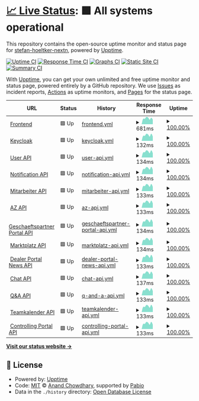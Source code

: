 # [📈 Live Status](https://stefan-hoeltker-nextn.github.io/niko-uptime): <!--live status--> **🟩 All systems operational**

This repository contains the open-source uptime monitor and status page for [stefan-hoeltker-nextn](https://stefan-hoeltker-nextn.github.io/niko-uptime), powered by [Upptime](https://github.com/upptime/upptime).

[![Uptime CI](https://github.com/stefan-hoeltker-nextn/niko-uptime/workflows/Uptime%20CI/badge.svg)](https://github.com/stefan-hoeltker-nextn/niko-uptime/actions?query=workflow%3A%22Uptime+CI%22)
[![Response Time CI](https://github.com/stefan-hoeltker-nextn/niko-uptime/workflows/Response%20Time%20CI/badge.svg)](https://github.com/stefan-hoeltker-nextn/niko-uptime/actions?query=workflow%3A%22Response+Time+CI%22)
[![Graphs CI](https://github.com/stefan-hoeltker-nextn/niko-uptime/workflows/Graphs%20CI/badge.svg)](https://github.com/stefan-hoeltker-nextn/niko-uptime/actions?query=workflow%3A%22Graphs+CI%22)
[![Static Site CI](https://github.com/stefan-hoeltker-nextn/niko-uptime/workflows/Static%20Site%20CI/badge.svg)](https://github.com/stefan-hoeltker-nextn/niko-uptime/actions?query=workflow%3A%22Static+Site+CI%22)
[![Summary CI](https://github.com/stefan-hoeltker-nextn/niko-uptime/workflows/Summary%20CI/badge.svg)](https://github.com/stefan-hoeltker-nextn/niko-uptime/actions?query=workflow%3A%22Summary+CI%22)

With [Upptime](https://upptime.js.org), you can get your own unlimited and free uptime monitor and status page, powered entirely by a GitHub repository. We use [Issues](https://github.com/stefan-hoeltker-nextn/niko-uptime/issues) as incident reports, [Actions](https://github.com/stefan-hoeltker-nextn/niko-uptime/actions) as uptime monitors, and [Pages](https://stefan-hoeltker-nextn.github.io/niko-uptime) for the status page.

<!--start: status pages-->
<!-- This summary is generated by Upptime (https://github.com/upptime/upptime) -->
<!-- Do not edit this manually, your changes will be overwritten -->
<!-- prettier-ignore -->
| URL | Status | History | Response Time | Uptime |
| --- | ------ | ------- | ------------- | ------ |
| <img alt="" src="https://icons.duckduckgo.com/ip3/niko.neuenhauser.de.ico" height="13"> [Frontend](https://niko.neuenhauser.de) | 🟩 Up | [frontend.yml](https://github.com/stefan-hoeltker-nextn/niko-uptime/commits/HEAD/history/frontend.yml) | <details><summary><img alt="Response time graph" src="./graphs/frontend/response-time-week.png" height="20"> 681ms</summary><br><a href="https://stefan-hoeltker-nextn.github.io/niko-uptime/history/frontend"><img alt="Response time 646" src="https://img.shields.io/endpoint?url=https%3A%2F%2Fraw.githubusercontent.com%2Fstefan-hoeltker-nextn%2Fniko-uptime%2FHEAD%2Fapi%2Ffrontend%2Fresponse-time.json"></a><br><a href="https://stefan-hoeltker-nextn.github.io/niko-uptime/history/frontend"><img alt="24-hour response time 561" src="https://img.shields.io/endpoint?url=https%3A%2F%2Fraw.githubusercontent.com%2Fstefan-hoeltker-nextn%2Fniko-uptime%2FHEAD%2Fapi%2Ffrontend%2Fresponse-time-day.json"></a><br><a href="https://stefan-hoeltker-nextn.github.io/niko-uptime/history/frontend"><img alt="7-day response time 681" src="https://img.shields.io/endpoint?url=https%3A%2F%2Fraw.githubusercontent.com%2Fstefan-hoeltker-nextn%2Fniko-uptime%2FHEAD%2Fapi%2Ffrontend%2Fresponse-time-week.json"></a><br><a href="https://stefan-hoeltker-nextn.github.io/niko-uptime/history/frontend"><img alt="30-day response time 638" src="https://img.shields.io/endpoint?url=https%3A%2F%2Fraw.githubusercontent.com%2Fstefan-hoeltker-nextn%2Fniko-uptime%2FHEAD%2Fapi%2Ffrontend%2Fresponse-time-month.json"></a><br><a href="https://stefan-hoeltker-nextn.github.io/niko-uptime/history/frontend"><img alt="1-year response time 646" src="https://img.shields.io/endpoint?url=https%3A%2F%2Fraw.githubusercontent.com%2Fstefan-hoeltker-nextn%2Fniko-uptime%2FHEAD%2Fapi%2Ffrontend%2Fresponse-time-year.json"></a></details> | <details><summary><a href="https://stefan-hoeltker-nextn.github.io/niko-uptime/history/frontend">100.00%</a></summary><a href="https://stefan-hoeltker-nextn.github.io/niko-uptime/history/frontend"><img alt="All-time uptime 99.62%" src="https://img.shields.io/endpoint?url=https%3A%2F%2Fraw.githubusercontent.com%2Fstefan-hoeltker-nextn%2Fniko-uptime%2FHEAD%2Fapi%2Ffrontend%2Fuptime.json"></a><br><a href="https://stefan-hoeltker-nextn.github.io/niko-uptime/history/frontend"><img alt="24-hour uptime 100.00%" src="https://img.shields.io/endpoint?url=https%3A%2F%2Fraw.githubusercontent.com%2Fstefan-hoeltker-nextn%2Fniko-uptime%2FHEAD%2Fapi%2Ffrontend%2Fuptime-day.json"></a><br><a href="https://stefan-hoeltker-nextn.github.io/niko-uptime/history/frontend"><img alt="7-day uptime 100.00%" src="https://img.shields.io/endpoint?url=https%3A%2F%2Fraw.githubusercontent.com%2Fstefan-hoeltker-nextn%2Fniko-uptime%2FHEAD%2Fapi%2Ffrontend%2Fuptime-week.json"></a><br><a href="https://stefan-hoeltker-nextn.github.io/niko-uptime/history/frontend"><img alt="30-day uptime 96.89%" src="https://img.shields.io/endpoint?url=https%3A%2F%2Fraw.githubusercontent.com%2Fstefan-hoeltker-nextn%2Fniko-uptime%2FHEAD%2Fapi%2Ffrontend%2Fuptime-month.json"></a><br><a href="https://stefan-hoeltker-nextn.github.io/niko-uptime/history/frontend"><img alt="1-year uptime 99.62%" src="https://img.shields.io/endpoint?url=https%3A%2F%2Fraw.githubusercontent.com%2Fstefan-hoeltker-nextn%2Fniko-uptime%2FHEAD%2Fapi%2Ffrontend%2Fuptime-year.json"></a></details>
| <img alt="" src="https://icons.duckduckgo.com/ip3/niko.neuenhauser.de.ico" height="13"> [Keycloak](https://niko.neuenhauser.de/auth/realms/niko-prod) | 🟩 Up | [keycloak.yml](https://github.com/stefan-hoeltker-nextn/niko-uptime/commits/HEAD/history/keycloak.yml) | <details><summary><img alt="Response time graph" src="./graphs/keycloak/response-time-week.png" height="20"> 132ms</summary><br><a href="https://stefan-hoeltker-nextn.github.io/niko-uptime/history/keycloak"><img alt="Response time 124" src="https://img.shields.io/endpoint?url=https%3A%2F%2Fraw.githubusercontent.com%2Fstefan-hoeltker-nextn%2Fniko-uptime%2FHEAD%2Fapi%2Fkeycloak%2Fresponse-time.json"></a><br><a href="https://stefan-hoeltker-nextn.github.io/niko-uptime/history/keycloak"><img alt="24-hour response time 106" src="https://img.shields.io/endpoint?url=https%3A%2F%2Fraw.githubusercontent.com%2Fstefan-hoeltker-nextn%2Fniko-uptime%2FHEAD%2Fapi%2Fkeycloak%2Fresponse-time-day.json"></a><br><a href="https://stefan-hoeltker-nextn.github.io/niko-uptime/history/keycloak"><img alt="7-day response time 132" src="https://img.shields.io/endpoint?url=https%3A%2F%2Fraw.githubusercontent.com%2Fstefan-hoeltker-nextn%2Fniko-uptime%2FHEAD%2Fapi%2Fkeycloak%2Fresponse-time-week.json"></a><br><a href="https://stefan-hoeltker-nextn.github.io/niko-uptime/history/keycloak"><img alt="30-day response time 122" src="https://img.shields.io/endpoint?url=https%3A%2F%2Fraw.githubusercontent.com%2Fstefan-hoeltker-nextn%2Fniko-uptime%2FHEAD%2Fapi%2Fkeycloak%2Fresponse-time-month.json"></a><br><a href="https://stefan-hoeltker-nextn.github.io/niko-uptime/history/keycloak"><img alt="1-year response time 124" src="https://img.shields.io/endpoint?url=https%3A%2F%2Fraw.githubusercontent.com%2Fstefan-hoeltker-nextn%2Fniko-uptime%2FHEAD%2Fapi%2Fkeycloak%2Fresponse-time-year.json"></a></details> | <details><summary><a href="https://stefan-hoeltker-nextn.github.io/niko-uptime/history/keycloak">100.00%</a></summary><a href="https://stefan-hoeltker-nextn.github.io/niko-uptime/history/keycloak"><img alt="All-time uptime 99.62%" src="https://img.shields.io/endpoint?url=https%3A%2F%2Fraw.githubusercontent.com%2Fstefan-hoeltker-nextn%2Fniko-uptime%2FHEAD%2Fapi%2Fkeycloak%2Fuptime.json"></a><br><a href="https://stefan-hoeltker-nextn.github.io/niko-uptime/history/keycloak"><img alt="24-hour uptime 100.00%" src="https://img.shields.io/endpoint?url=https%3A%2F%2Fraw.githubusercontent.com%2Fstefan-hoeltker-nextn%2Fniko-uptime%2FHEAD%2Fapi%2Fkeycloak%2Fuptime-day.json"></a><br><a href="https://stefan-hoeltker-nextn.github.io/niko-uptime/history/keycloak"><img alt="7-day uptime 100.00%" src="https://img.shields.io/endpoint?url=https%3A%2F%2Fraw.githubusercontent.com%2Fstefan-hoeltker-nextn%2Fniko-uptime%2FHEAD%2Fapi%2Fkeycloak%2Fuptime-week.json"></a><br><a href="https://stefan-hoeltker-nextn.github.io/niko-uptime/history/keycloak"><img alt="30-day uptime 96.89%" src="https://img.shields.io/endpoint?url=https%3A%2F%2Fraw.githubusercontent.com%2Fstefan-hoeltker-nextn%2Fniko-uptime%2FHEAD%2Fapi%2Fkeycloak%2Fuptime-month.json"></a><br><a href="https://stefan-hoeltker-nextn.github.io/niko-uptime/history/keycloak"><img alt="1-year uptime 99.62%" src="https://img.shields.io/endpoint?url=https%3A%2F%2Fraw.githubusercontent.com%2Fstefan-hoeltker-nextn%2Fniko-uptime%2FHEAD%2Fapi%2Fkeycloak%2Fuptime-year.json"></a></details>
| <img alt="" src="https://icons.duckduckgo.com/ip3/niko.neuenhauser.de.ico" height="13"> [User API](https://niko.neuenhauser.de/api/user/q/health) | 🟩 Up | [user-api.yml](https://github.com/stefan-hoeltker-nextn/niko-uptime/commits/HEAD/history/user-api.yml) | <details><summary><img alt="Response time graph" src="./graphs/user-api/response-time-week.png" height="20"> 134ms</summary><br><a href="https://stefan-hoeltker-nextn.github.io/niko-uptime/history/user-api"><img alt="Response time 126" src="https://img.shields.io/endpoint?url=https%3A%2F%2Fraw.githubusercontent.com%2Fstefan-hoeltker-nextn%2Fniko-uptime%2FHEAD%2Fapi%2Fuser-api%2Fresponse-time.json"></a><br><a href="https://stefan-hoeltker-nextn.github.io/niko-uptime/history/user-api"><img alt="24-hour response time 109" src="https://img.shields.io/endpoint?url=https%3A%2F%2Fraw.githubusercontent.com%2Fstefan-hoeltker-nextn%2Fniko-uptime%2FHEAD%2Fapi%2Fuser-api%2Fresponse-time-day.json"></a><br><a href="https://stefan-hoeltker-nextn.github.io/niko-uptime/history/user-api"><img alt="7-day response time 134" src="https://img.shields.io/endpoint?url=https%3A%2F%2Fraw.githubusercontent.com%2Fstefan-hoeltker-nextn%2Fniko-uptime%2FHEAD%2Fapi%2Fuser-api%2Fresponse-time-week.json"></a><br><a href="https://stefan-hoeltker-nextn.github.io/niko-uptime/history/user-api"><img alt="30-day response time 124" src="https://img.shields.io/endpoint?url=https%3A%2F%2Fraw.githubusercontent.com%2Fstefan-hoeltker-nextn%2Fniko-uptime%2FHEAD%2Fapi%2Fuser-api%2Fresponse-time-month.json"></a><br><a href="https://stefan-hoeltker-nextn.github.io/niko-uptime/history/user-api"><img alt="1-year response time 126" src="https://img.shields.io/endpoint?url=https%3A%2F%2Fraw.githubusercontent.com%2Fstefan-hoeltker-nextn%2Fniko-uptime%2FHEAD%2Fapi%2Fuser-api%2Fresponse-time-year.json"></a></details> | <details><summary><a href="https://stefan-hoeltker-nextn.github.io/niko-uptime/history/user-api">100.00%</a></summary><a href="https://stefan-hoeltker-nextn.github.io/niko-uptime/history/user-api"><img alt="All-time uptime 99.59%" src="https://img.shields.io/endpoint?url=https%3A%2F%2Fraw.githubusercontent.com%2Fstefan-hoeltker-nextn%2Fniko-uptime%2FHEAD%2Fapi%2Fuser-api%2Fuptime.json"></a><br><a href="https://stefan-hoeltker-nextn.github.io/niko-uptime/history/user-api"><img alt="24-hour uptime 100.00%" src="https://img.shields.io/endpoint?url=https%3A%2F%2Fraw.githubusercontent.com%2Fstefan-hoeltker-nextn%2Fniko-uptime%2FHEAD%2Fapi%2Fuser-api%2Fuptime-day.json"></a><br><a href="https://stefan-hoeltker-nextn.github.io/niko-uptime/history/user-api"><img alt="7-day uptime 100.00%" src="https://img.shields.io/endpoint?url=https%3A%2F%2Fraw.githubusercontent.com%2Fstefan-hoeltker-nextn%2Fniko-uptime%2FHEAD%2Fapi%2Fuser-api%2Fuptime-week.json"></a><br><a href="https://stefan-hoeltker-nextn.github.io/niko-uptime/history/user-api"><img alt="30-day uptime 96.84%" src="https://img.shields.io/endpoint?url=https%3A%2F%2Fraw.githubusercontent.com%2Fstefan-hoeltker-nextn%2Fniko-uptime%2FHEAD%2Fapi%2Fuser-api%2Fuptime-month.json"></a><br><a href="https://stefan-hoeltker-nextn.github.io/niko-uptime/history/user-api"><img alt="1-year uptime 99.59%" src="https://img.shields.io/endpoint?url=https%3A%2F%2Fraw.githubusercontent.com%2Fstefan-hoeltker-nextn%2Fniko-uptime%2FHEAD%2Fapi%2Fuser-api%2Fuptime-year.json"></a></details>
| <img alt="" src="https://icons.duckduckgo.com/ip3/niko.neuenhauser.de.ico" height="13"> [Notification API](https://niko.neuenhauser.de/api/notification/q/health) | 🟩 Up | [notification-api.yml](https://github.com/stefan-hoeltker-nextn/niko-uptime/commits/HEAD/history/notification-api.yml) | <details><summary><img alt="Response time graph" src="./graphs/notification-api/response-time-week.png" height="20"> 134ms</summary><br><a href="https://stefan-hoeltker-nextn.github.io/niko-uptime/history/notification-api"><img alt="Response time 157" src="https://img.shields.io/endpoint?url=https%3A%2F%2Fraw.githubusercontent.com%2Fstefan-hoeltker-nextn%2Fniko-uptime%2FHEAD%2Fapi%2Fnotification-api%2Fresponse-time.json"></a><br><a href="https://stefan-hoeltker-nextn.github.io/niko-uptime/history/notification-api"><img alt="24-hour response time 107" src="https://img.shields.io/endpoint?url=https%3A%2F%2Fraw.githubusercontent.com%2Fstefan-hoeltker-nextn%2Fniko-uptime%2FHEAD%2Fapi%2Fnotification-api%2Fresponse-time-day.json"></a><br><a href="https://stefan-hoeltker-nextn.github.io/niko-uptime/history/notification-api"><img alt="7-day response time 134" src="https://img.shields.io/endpoint?url=https%3A%2F%2Fraw.githubusercontent.com%2Fstefan-hoeltker-nextn%2Fniko-uptime%2FHEAD%2Fapi%2Fnotification-api%2Fresponse-time-week.json"></a><br><a href="https://stefan-hoeltker-nextn.github.io/niko-uptime/history/notification-api"><img alt="30-day response time 125" src="https://img.shields.io/endpoint?url=https%3A%2F%2Fraw.githubusercontent.com%2Fstefan-hoeltker-nextn%2Fniko-uptime%2FHEAD%2Fapi%2Fnotification-api%2Fresponse-time-month.json"></a><br><a href="https://stefan-hoeltker-nextn.github.io/niko-uptime/history/notification-api"><img alt="1-year response time 157" src="https://img.shields.io/endpoint?url=https%3A%2F%2Fraw.githubusercontent.com%2Fstefan-hoeltker-nextn%2Fniko-uptime%2FHEAD%2Fapi%2Fnotification-api%2Fresponse-time-year.json"></a></details> | <details><summary><a href="https://stefan-hoeltker-nextn.github.io/niko-uptime/history/notification-api">100.00%</a></summary><a href="https://stefan-hoeltker-nextn.github.io/niko-uptime/history/notification-api"><img alt="All-time uptime 99.19%" src="https://img.shields.io/endpoint?url=https%3A%2F%2Fraw.githubusercontent.com%2Fstefan-hoeltker-nextn%2Fniko-uptime%2FHEAD%2Fapi%2Fnotification-api%2Fuptime.json"></a><br><a href="https://stefan-hoeltker-nextn.github.io/niko-uptime/history/notification-api"><img alt="24-hour uptime 100.00%" src="https://img.shields.io/endpoint?url=https%3A%2F%2Fraw.githubusercontent.com%2Fstefan-hoeltker-nextn%2Fniko-uptime%2FHEAD%2Fapi%2Fnotification-api%2Fuptime-day.json"></a><br><a href="https://stefan-hoeltker-nextn.github.io/niko-uptime/history/notification-api"><img alt="7-day uptime 100.00%" src="https://img.shields.io/endpoint?url=https%3A%2F%2Fraw.githubusercontent.com%2Fstefan-hoeltker-nextn%2Fniko-uptime%2FHEAD%2Fapi%2Fnotification-api%2Fuptime-week.json"></a><br><a href="https://stefan-hoeltker-nextn.github.io/niko-uptime/history/notification-api"><img alt="30-day uptime 96.89%" src="https://img.shields.io/endpoint?url=https%3A%2F%2Fraw.githubusercontent.com%2Fstefan-hoeltker-nextn%2Fniko-uptime%2FHEAD%2Fapi%2Fnotification-api%2Fuptime-month.json"></a><br><a href="https://stefan-hoeltker-nextn.github.io/niko-uptime/history/notification-api"><img alt="1-year uptime 99.19%" src="https://img.shields.io/endpoint?url=https%3A%2F%2Fraw.githubusercontent.com%2Fstefan-hoeltker-nextn%2Fniko-uptime%2FHEAD%2Fapi%2Fnotification-api%2Fuptime-year.json"></a></details>
| <img alt="" src="https://icons.duckduckgo.com/ip3/niko.neuenhauser.de.ico" height="13"> [Mitarbeiter API](https://niko.neuenhauser.de/api/ma/q/health) | 🟩 Up | [mitarbeiter-api.yml](https://github.com/stefan-hoeltker-nextn/niko-uptime/commits/HEAD/history/mitarbeiter-api.yml) | <details><summary><img alt="Response time graph" src="./graphs/mitarbeiter-api/response-time-week.png" height="20"> 133ms</summary><br><a href="https://stefan-hoeltker-nextn.github.io/niko-uptime/history/mitarbeiter-api"><img alt="Response time 125" src="https://img.shields.io/endpoint?url=https%3A%2F%2Fraw.githubusercontent.com%2Fstefan-hoeltker-nextn%2Fniko-uptime%2FHEAD%2Fapi%2Fmitarbeiter-api%2Fresponse-time.json"></a><br><a href="https://stefan-hoeltker-nextn.github.io/niko-uptime/history/mitarbeiter-api"><img alt="24-hour response time 105" src="https://img.shields.io/endpoint?url=https%3A%2F%2Fraw.githubusercontent.com%2Fstefan-hoeltker-nextn%2Fniko-uptime%2FHEAD%2Fapi%2Fmitarbeiter-api%2Fresponse-time-day.json"></a><br><a href="https://stefan-hoeltker-nextn.github.io/niko-uptime/history/mitarbeiter-api"><img alt="7-day response time 133" src="https://img.shields.io/endpoint?url=https%3A%2F%2Fraw.githubusercontent.com%2Fstefan-hoeltker-nextn%2Fniko-uptime%2FHEAD%2Fapi%2Fmitarbeiter-api%2Fresponse-time-week.json"></a><br><a href="https://stefan-hoeltker-nextn.github.io/niko-uptime/history/mitarbeiter-api"><img alt="30-day response time 123" src="https://img.shields.io/endpoint?url=https%3A%2F%2Fraw.githubusercontent.com%2Fstefan-hoeltker-nextn%2Fniko-uptime%2FHEAD%2Fapi%2Fmitarbeiter-api%2Fresponse-time-month.json"></a><br><a href="https://stefan-hoeltker-nextn.github.io/niko-uptime/history/mitarbeiter-api"><img alt="1-year response time 125" src="https://img.shields.io/endpoint?url=https%3A%2F%2Fraw.githubusercontent.com%2Fstefan-hoeltker-nextn%2Fniko-uptime%2FHEAD%2Fapi%2Fmitarbeiter-api%2Fresponse-time-year.json"></a></details> | <details><summary><a href="https://stefan-hoeltker-nextn.github.io/niko-uptime/history/mitarbeiter-api">100.00%</a></summary><a href="https://stefan-hoeltker-nextn.github.io/niko-uptime/history/mitarbeiter-api"><img alt="All-time uptime 99.60%" src="https://img.shields.io/endpoint?url=https%3A%2F%2Fraw.githubusercontent.com%2Fstefan-hoeltker-nextn%2Fniko-uptime%2FHEAD%2Fapi%2Fmitarbeiter-api%2Fuptime.json"></a><br><a href="https://stefan-hoeltker-nextn.github.io/niko-uptime/history/mitarbeiter-api"><img alt="24-hour uptime 100.00%" src="https://img.shields.io/endpoint?url=https%3A%2F%2Fraw.githubusercontent.com%2Fstefan-hoeltker-nextn%2Fniko-uptime%2FHEAD%2Fapi%2Fmitarbeiter-api%2Fuptime-day.json"></a><br><a href="https://stefan-hoeltker-nextn.github.io/niko-uptime/history/mitarbeiter-api"><img alt="7-day uptime 100.00%" src="https://img.shields.io/endpoint?url=https%3A%2F%2Fraw.githubusercontent.com%2Fstefan-hoeltker-nextn%2Fniko-uptime%2FHEAD%2Fapi%2Fmitarbeiter-api%2Fuptime-week.json"></a><br><a href="https://stefan-hoeltker-nextn.github.io/niko-uptime/history/mitarbeiter-api"><img alt="30-day uptime 96.89%" src="https://img.shields.io/endpoint?url=https%3A%2F%2Fraw.githubusercontent.com%2Fstefan-hoeltker-nextn%2Fniko-uptime%2FHEAD%2Fapi%2Fmitarbeiter-api%2Fuptime-month.json"></a><br><a href="https://stefan-hoeltker-nextn.github.io/niko-uptime/history/mitarbeiter-api"><img alt="1-year uptime 99.60%" src="https://img.shields.io/endpoint?url=https%3A%2F%2Fraw.githubusercontent.com%2Fstefan-hoeltker-nextn%2Fniko-uptime%2FHEAD%2Fapi%2Fmitarbeiter-api%2Fuptime-year.json"></a></details>
| <img alt="" src="https://icons.duckduckgo.com/ip3/niko.neuenhauser.de.ico" height="13"> [AZ API](https://niko.neuenhauser.de/api/az/q/health) | 🟩 Up | [az-api.yml](https://github.com/stefan-hoeltker-nextn/niko-uptime/commits/HEAD/history/az-api.yml) | <details><summary><img alt="Response time graph" src="./graphs/az-api/response-time-week.png" height="20"> 133ms</summary><br><a href="https://stefan-hoeltker-nextn.github.io/niko-uptime/history/az-api"><img alt="Response time 126" src="https://img.shields.io/endpoint?url=https%3A%2F%2Fraw.githubusercontent.com%2Fstefan-hoeltker-nextn%2Fniko-uptime%2FHEAD%2Fapi%2Faz-api%2Fresponse-time.json"></a><br><a href="https://stefan-hoeltker-nextn.github.io/niko-uptime/history/az-api"><img alt="24-hour response time 106" src="https://img.shields.io/endpoint?url=https%3A%2F%2Fraw.githubusercontent.com%2Fstefan-hoeltker-nextn%2Fniko-uptime%2FHEAD%2Fapi%2Faz-api%2Fresponse-time-day.json"></a><br><a href="https://stefan-hoeltker-nextn.github.io/niko-uptime/history/az-api"><img alt="7-day response time 133" src="https://img.shields.io/endpoint?url=https%3A%2F%2Fraw.githubusercontent.com%2Fstefan-hoeltker-nextn%2Fniko-uptime%2FHEAD%2Fapi%2Faz-api%2Fresponse-time-week.json"></a><br><a href="https://stefan-hoeltker-nextn.github.io/niko-uptime/history/az-api"><img alt="30-day response time 124" src="https://img.shields.io/endpoint?url=https%3A%2F%2Fraw.githubusercontent.com%2Fstefan-hoeltker-nextn%2Fniko-uptime%2FHEAD%2Fapi%2Faz-api%2Fresponse-time-month.json"></a><br><a href="https://stefan-hoeltker-nextn.github.io/niko-uptime/history/az-api"><img alt="1-year response time 126" src="https://img.shields.io/endpoint?url=https%3A%2F%2Fraw.githubusercontent.com%2Fstefan-hoeltker-nextn%2Fniko-uptime%2FHEAD%2Fapi%2Faz-api%2Fresponse-time-year.json"></a></details> | <details><summary><a href="https://stefan-hoeltker-nextn.github.io/niko-uptime/history/az-api">100.00%</a></summary><a href="https://stefan-hoeltker-nextn.github.io/niko-uptime/history/az-api"><img alt="All-time uptime 99.60%" src="https://img.shields.io/endpoint?url=https%3A%2F%2Fraw.githubusercontent.com%2Fstefan-hoeltker-nextn%2Fniko-uptime%2FHEAD%2Fapi%2Faz-api%2Fuptime.json"></a><br><a href="https://stefan-hoeltker-nextn.github.io/niko-uptime/history/az-api"><img alt="24-hour uptime 100.00%" src="https://img.shields.io/endpoint?url=https%3A%2F%2Fraw.githubusercontent.com%2Fstefan-hoeltker-nextn%2Fniko-uptime%2FHEAD%2Fapi%2Faz-api%2Fuptime-day.json"></a><br><a href="https://stefan-hoeltker-nextn.github.io/niko-uptime/history/az-api"><img alt="7-day uptime 100.00%" src="https://img.shields.io/endpoint?url=https%3A%2F%2Fraw.githubusercontent.com%2Fstefan-hoeltker-nextn%2Fniko-uptime%2FHEAD%2Fapi%2Faz-api%2Fuptime-week.json"></a><br><a href="https://stefan-hoeltker-nextn.github.io/niko-uptime/history/az-api"><img alt="30-day uptime 96.86%" src="https://img.shields.io/endpoint?url=https%3A%2F%2Fraw.githubusercontent.com%2Fstefan-hoeltker-nextn%2Fniko-uptime%2FHEAD%2Fapi%2Faz-api%2Fuptime-month.json"></a><br><a href="https://stefan-hoeltker-nextn.github.io/niko-uptime/history/az-api"><img alt="1-year uptime 99.60%" src="https://img.shields.io/endpoint?url=https%3A%2F%2Fraw.githubusercontent.com%2Fstefan-hoeltker-nextn%2Fniko-uptime%2FHEAD%2Fapi%2Faz-api%2Fuptime-year.json"></a></details>
| <img alt="" src="https://icons.duckduckgo.com/ip3/niko.neuenhauser.de.ico" height="13"> [Geschaeftspartner Portal API](https://niko.neuenhauser.de/api/gpp/q/health) | 🟩 Up | [geschaeftspartner-portal-api.yml](https://github.com/stefan-hoeltker-nextn/niko-uptime/commits/HEAD/history/geschaeftspartner-portal-api.yml) | <details><summary><img alt="Response time graph" src="./graphs/geschaeftspartner-portal-api/response-time-week.png" height="20"> 134ms</summary><br><a href="https://stefan-hoeltker-nextn.github.io/niko-uptime/history/geschaeftspartner-portal-api"><img alt="Response time 125" src="https://img.shields.io/endpoint?url=https%3A%2F%2Fraw.githubusercontent.com%2Fstefan-hoeltker-nextn%2Fniko-uptime%2FHEAD%2Fapi%2Fgeschaeftspartner-portal-api%2Fresponse-time.json"></a><br><a href="https://stefan-hoeltker-nextn.github.io/niko-uptime/history/geschaeftspartner-portal-api"><img alt="24-hour response time 109" src="https://img.shields.io/endpoint?url=https%3A%2F%2Fraw.githubusercontent.com%2Fstefan-hoeltker-nextn%2Fniko-uptime%2FHEAD%2Fapi%2Fgeschaeftspartner-portal-api%2Fresponse-time-day.json"></a><br><a href="https://stefan-hoeltker-nextn.github.io/niko-uptime/history/geschaeftspartner-portal-api"><img alt="7-day response time 134" src="https://img.shields.io/endpoint?url=https%3A%2F%2Fraw.githubusercontent.com%2Fstefan-hoeltker-nextn%2Fniko-uptime%2FHEAD%2Fapi%2Fgeschaeftspartner-portal-api%2Fresponse-time-week.json"></a><br><a href="https://stefan-hoeltker-nextn.github.io/niko-uptime/history/geschaeftspartner-portal-api"><img alt="30-day response time 123" src="https://img.shields.io/endpoint?url=https%3A%2F%2Fraw.githubusercontent.com%2Fstefan-hoeltker-nextn%2Fniko-uptime%2FHEAD%2Fapi%2Fgeschaeftspartner-portal-api%2Fresponse-time-month.json"></a><br><a href="https://stefan-hoeltker-nextn.github.io/niko-uptime/history/geschaeftspartner-portal-api"><img alt="1-year response time 125" src="https://img.shields.io/endpoint?url=https%3A%2F%2Fraw.githubusercontent.com%2Fstefan-hoeltker-nextn%2Fniko-uptime%2FHEAD%2Fapi%2Fgeschaeftspartner-portal-api%2Fresponse-time-year.json"></a></details> | <details><summary><a href="https://stefan-hoeltker-nextn.github.io/niko-uptime/history/geschaeftspartner-portal-api">100.00%</a></summary><a href="https://stefan-hoeltker-nextn.github.io/niko-uptime/history/geschaeftspartner-portal-api"><img alt="All-time uptime 99.59%" src="https://img.shields.io/endpoint?url=https%3A%2F%2Fraw.githubusercontent.com%2Fstefan-hoeltker-nextn%2Fniko-uptime%2FHEAD%2Fapi%2Fgeschaeftspartner-portal-api%2Fuptime.json"></a><br><a href="https://stefan-hoeltker-nextn.github.io/niko-uptime/history/geschaeftspartner-portal-api"><img alt="24-hour uptime 100.00%" src="https://img.shields.io/endpoint?url=https%3A%2F%2Fraw.githubusercontent.com%2Fstefan-hoeltker-nextn%2Fniko-uptime%2FHEAD%2Fapi%2Fgeschaeftspartner-portal-api%2Fuptime-day.json"></a><br><a href="https://stefan-hoeltker-nextn.github.io/niko-uptime/history/geschaeftspartner-portal-api"><img alt="7-day uptime 100.00%" src="https://img.shields.io/endpoint?url=https%3A%2F%2Fraw.githubusercontent.com%2Fstefan-hoeltker-nextn%2Fniko-uptime%2FHEAD%2Fapi%2Fgeschaeftspartner-portal-api%2Fuptime-week.json"></a><br><a href="https://stefan-hoeltker-nextn.github.io/niko-uptime/history/geschaeftspartner-portal-api"><img alt="30-day uptime 96.86%" src="https://img.shields.io/endpoint?url=https%3A%2F%2Fraw.githubusercontent.com%2Fstefan-hoeltker-nextn%2Fniko-uptime%2FHEAD%2Fapi%2Fgeschaeftspartner-portal-api%2Fuptime-month.json"></a><br><a href="https://stefan-hoeltker-nextn.github.io/niko-uptime/history/geschaeftspartner-portal-api"><img alt="1-year uptime 99.59%" src="https://img.shields.io/endpoint?url=https%3A%2F%2Fraw.githubusercontent.com%2Fstefan-hoeltker-nextn%2Fniko-uptime%2FHEAD%2Fapi%2Fgeschaeftspartner-portal-api%2Fuptime-year.json"></a></details>
| <img alt="" src="https://icons.duckduckgo.com/ip3/niko.neuenhauser.de.ico" height="13"> [Marktplatz API](https://niko.neuenhauser.de/api/mp/q/health) | 🟩 Up | [marktplatz-api.yml](https://github.com/stefan-hoeltker-nextn/niko-uptime/commits/HEAD/history/marktplatz-api.yml) | <details><summary><img alt="Response time graph" src="./graphs/marktplatz-api/response-time-week.png" height="20"> 134ms</summary><br><a href="https://stefan-hoeltker-nextn.github.io/niko-uptime/history/marktplatz-api"><img alt="Response time 125" src="https://img.shields.io/endpoint?url=https%3A%2F%2Fraw.githubusercontent.com%2Fstefan-hoeltker-nextn%2Fniko-uptime%2FHEAD%2Fapi%2Fmarktplatz-api%2Fresponse-time.json"></a><br><a href="https://stefan-hoeltker-nextn.github.io/niko-uptime/history/marktplatz-api"><img alt="24-hour response time 110" src="https://img.shields.io/endpoint?url=https%3A%2F%2Fraw.githubusercontent.com%2Fstefan-hoeltker-nextn%2Fniko-uptime%2FHEAD%2Fapi%2Fmarktplatz-api%2Fresponse-time-day.json"></a><br><a href="https://stefan-hoeltker-nextn.github.io/niko-uptime/history/marktplatz-api"><img alt="7-day response time 134" src="https://img.shields.io/endpoint?url=https%3A%2F%2Fraw.githubusercontent.com%2Fstefan-hoeltker-nextn%2Fniko-uptime%2FHEAD%2Fapi%2Fmarktplatz-api%2Fresponse-time-week.json"></a><br><a href="https://stefan-hoeltker-nextn.github.io/niko-uptime/history/marktplatz-api"><img alt="30-day response time 124" src="https://img.shields.io/endpoint?url=https%3A%2F%2Fraw.githubusercontent.com%2Fstefan-hoeltker-nextn%2Fniko-uptime%2FHEAD%2Fapi%2Fmarktplatz-api%2Fresponse-time-month.json"></a><br><a href="https://stefan-hoeltker-nextn.github.io/niko-uptime/history/marktplatz-api"><img alt="1-year response time 125" src="https://img.shields.io/endpoint?url=https%3A%2F%2Fraw.githubusercontent.com%2Fstefan-hoeltker-nextn%2Fniko-uptime%2FHEAD%2Fapi%2Fmarktplatz-api%2Fresponse-time-year.json"></a></details> | <details><summary><a href="https://stefan-hoeltker-nextn.github.io/niko-uptime/history/marktplatz-api">100.00%</a></summary><a href="https://stefan-hoeltker-nextn.github.io/niko-uptime/history/marktplatz-api"><img alt="All-time uptime 99.60%" src="https://img.shields.io/endpoint?url=https%3A%2F%2Fraw.githubusercontent.com%2Fstefan-hoeltker-nextn%2Fniko-uptime%2FHEAD%2Fapi%2Fmarktplatz-api%2Fuptime.json"></a><br><a href="https://stefan-hoeltker-nextn.github.io/niko-uptime/history/marktplatz-api"><img alt="24-hour uptime 100.00%" src="https://img.shields.io/endpoint?url=https%3A%2F%2Fraw.githubusercontent.com%2Fstefan-hoeltker-nextn%2Fniko-uptime%2FHEAD%2Fapi%2Fmarktplatz-api%2Fuptime-day.json"></a><br><a href="https://stefan-hoeltker-nextn.github.io/niko-uptime/history/marktplatz-api"><img alt="7-day uptime 100.00%" src="https://img.shields.io/endpoint?url=https%3A%2F%2Fraw.githubusercontent.com%2Fstefan-hoeltker-nextn%2Fniko-uptime%2FHEAD%2Fapi%2Fmarktplatz-api%2Fuptime-week.json"></a><br><a href="https://stefan-hoeltker-nextn.github.io/niko-uptime/history/marktplatz-api"><img alt="30-day uptime 96.86%" src="https://img.shields.io/endpoint?url=https%3A%2F%2Fraw.githubusercontent.com%2Fstefan-hoeltker-nextn%2Fniko-uptime%2FHEAD%2Fapi%2Fmarktplatz-api%2Fuptime-month.json"></a><br><a href="https://stefan-hoeltker-nextn.github.io/niko-uptime/history/marktplatz-api"><img alt="1-year uptime 99.60%" src="https://img.shields.io/endpoint?url=https%3A%2F%2Fraw.githubusercontent.com%2Fstefan-hoeltker-nextn%2Fniko-uptime%2FHEAD%2Fapi%2Fmarktplatz-api%2Fuptime-year.json"></a></details>
| <img alt="" src="https://icons.duckduckgo.com/ip3/niko.neuenhauser.de.ico" height="13"> [Dealer Portal News API](https://niko.neuenhauser.de/api/news/ut/q/health) | 🟩 Up | [dealer-portal-news-api.yml](https://github.com/stefan-hoeltker-nextn/niko-uptime/commits/HEAD/history/dealer-portal-news-api.yml) | <details><summary><img alt="Response time graph" src="./graphs/dealer-portal-news-api/response-time-week.png" height="20"> 133ms</summary><br><a href="https://stefan-hoeltker-nextn.github.io/niko-uptime/history/dealer-portal-news-api"><img alt="Response time 124" src="https://img.shields.io/endpoint?url=https%3A%2F%2Fraw.githubusercontent.com%2Fstefan-hoeltker-nextn%2Fniko-uptime%2FHEAD%2Fapi%2Fdealer-portal-news-api%2Fresponse-time.json"></a><br><a href="https://stefan-hoeltker-nextn.github.io/niko-uptime/history/dealer-portal-news-api"><img alt="24-hour response time 106" src="https://img.shields.io/endpoint?url=https%3A%2F%2Fraw.githubusercontent.com%2Fstefan-hoeltker-nextn%2Fniko-uptime%2FHEAD%2Fapi%2Fdealer-portal-news-api%2Fresponse-time-day.json"></a><br><a href="https://stefan-hoeltker-nextn.github.io/niko-uptime/history/dealer-portal-news-api"><img alt="7-day response time 133" src="https://img.shields.io/endpoint?url=https%3A%2F%2Fraw.githubusercontent.com%2Fstefan-hoeltker-nextn%2Fniko-uptime%2FHEAD%2Fapi%2Fdealer-portal-news-api%2Fresponse-time-week.json"></a><br><a href="https://stefan-hoeltker-nextn.github.io/niko-uptime/history/dealer-portal-news-api"><img alt="30-day response time 122" src="https://img.shields.io/endpoint?url=https%3A%2F%2Fraw.githubusercontent.com%2Fstefan-hoeltker-nextn%2Fniko-uptime%2FHEAD%2Fapi%2Fdealer-portal-news-api%2Fresponse-time-month.json"></a><br><a href="https://stefan-hoeltker-nextn.github.io/niko-uptime/history/dealer-portal-news-api"><img alt="1-year response time 124" src="https://img.shields.io/endpoint?url=https%3A%2F%2Fraw.githubusercontent.com%2Fstefan-hoeltker-nextn%2Fniko-uptime%2FHEAD%2Fapi%2Fdealer-portal-news-api%2Fresponse-time-year.json"></a></details> | <details><summary><a href="https://stefan-hoeltker-nextn.github.io/niko-uptime/history/dealer-portal-news-api">100.00%</a></summary><a href="https://stefan-hoeltker-nextn.github.io/niko-uptime/history/dealer-portal-news-api"><img alt="All-time uptime 99.60%" src="https://img.shields.io/endpoint?url=https%3A%2F%2Fraw.githubusercontent.com%2Fstefan-hoeltker-nextn%2Fniko-uptime%2FHEAD%2Fapi%2Fdealer-portal-news-api%2Fuptime.json"></a><br><a href="https://stefan-hoeltker-nextn.github.io/niko-uptime/history/dealer-portal-news-api"><img alt="24-hour uptime 100.00%" src="https://img.shields.io/endpoint?url=https%3A%2F%2Fraw.githubusercontent.com%2Fstefan-hoeltker-nextn%2Fniko-uptime%2FHEAD%2Fapi%2Fdealer-portal-news-api%2Fuptime-day.json"></a><br><a href="https://stefan-hoeltker-nextn.github.io/niko-uptime/history/dealer-portal-news-api"><img alt="7-day uptime 100.00%" src="https://img.shields.io/endpoint?url=https%3A%2F%2Fraw.githubusercontent.com%2Fstefan-hoeltker-nextn%2Fniko-uptime%2FHEAD%2Fapi%2Fdealer-portal-news-api%2Fuptime-week.json"></a><br><a href="https://stefan-hoeltker-nextn.github.io/niko-uptime/history/dealer-portal-news-api"><img alt="30-day uptime 96.90%" src="https://img.shields.io/endpoint?url=https%3A%2F%2Fraw.githubusercontent.com%2Fstefan-hoeltker-nextn%2Fniko-uptime%2FHEAD%2Fapi%2Fdealer-portal-news-api%2Fuptime-month.json"></a><br><a href="https://stefan-hoeltker-nextn.github.io/niko-uptime/history/dealer-portal-news-api"><img alt="1-year uptime 99.60%" src="https://img.shields.io/endpoint?url=https%3A%2F%2Fraw.githubusercontent.com%2Fstefan-hoeltker-nextn%2Fniko-uptime%2FHEAD%2Fapi%2Fdealer-portal-news-api%2Fuptime-year.json"></a></details>
| <img alt="" src="https://icons.duckduckgo.com/ip3/niko.neuenhauser.de.ico" height="13"> [Chat API](https://niko.neuenhauser.de/api/chat/q/health) | 🟩 Up | [chat-api.yml](https://github.com/stefan-hoeltker-nextn/niko-uptime/commits/HEAD/history/chat-api.yml) | <details><summary><img alt="Response time graph" src="./graphs/chat-api/response-time-week.png" height="20"> 137ms</summary><br><a href="https://stefan-hoeltker-nextn.github.io/niko-uptime/history/chat-api"><img alt="Response time 156" src="https://img.shields.io/endpoint?url=https%3A%2F%2Fraw.githubusercontent.com%2Fstefan-hoeltker-nextn%2Fniko-uptime%2FHEAD%2Fapi%2Fchat-api%2Fresponse-time.json"></a><br><a href="https://stefan-hoeltker-nextn.github.io/niko-uptime/history/chat-api"><img alt="24-hour response time 114" src="https://img.shields.io/endpoint?url=https%3A%2F%2Fraw.githubusercontent.com%2Fstefan-hoeltker-nextn%2Fniko-uptime%2FHEAD%2Fapi%2Fchat-api%2Fresponse-time-day.json"></a><br><a href="https://stefan-hoeltker-nextn.github.io/niko-uptime/history/chat-api"><img alt="7-day response time 137" src="https://img.shields.io/endpoint?url=https%3A%2F%2Fraw.githubusercontent.com%2Fstefan-hoeltker-nextn%2Fniko-uptime%2FHEAD%2Fapi%2Fchat-api%2Fresponse-time-week.json"></a><br><a href="https://stefan-hoeltker-nextn.github.io/niko-uptime/history/chat-api"><img alt="30-day response time 126" src="https://img.shields.io/endpoint?url=https%3A%2F%2Fraw.githubusercontent.com%2Fstefan-hoeltker-nextn%2Fniko-uptime%2FHEAD%2Fapi%2Fchat-api%2Fresponse-time-month.json"></a><br><a href="https://stefan-hoeltker-nextn.github.io/niko-uptime/history/chat-api"><img alt="1-year response time 156" src="https://img.shields.io/endpoint?url=https%3A%2F%2Fraw.githubusercontent.com%2Fstefan-hoeltker-nextn%2Fniko-uptime%2FHEAD%2Fapi%2Fchat-api%2Fresponse-time-year.json"></a></details> | <details><summary><a href="https://stefan-hoeltker-nextn.github.io/niko-uptime/history/chat-api">100.00%</a></summary><a href="https://stefan-hoeltker-nextn.github.io/niko-uptime/history/chat-api"><img alt="All-time uptime 99.59%" src="https://img.shields.io/endpoint?url=https%3A%2F%2Fraw.githubusercontent.com%2Fstefan-hoeltker-nextn%2Fniko-uptime%2FHEAD%2Fapi%2Fchat-api%2Fuptime.json"></a><br><a href="https://stefan-hoeltker-nextn.github.io/niko-uptime/history/chat-api"><img alt="24-hour uptime 100.00%" src="https://img.shields.io/endpoint?url=https%3A%2F%2Fraw.githubusercontent.com%2Fstefan-hoeltker-nextn%2Fniko-uptime%2FHEAD%2Fapi%2Fchat-api%2Fuptime-day.json"></a><br><a href="https://stefan-hoeltker-nextn.github.io/niko-uptime/history/chat-api"><img alt="7-day uptime 100.00%" src="https://img.shields.io/endpoint?url=https%3A%2F%2Fraw.githubusercontent.com%2Fstefan-hoeltker-nextn%2Fniko-uptime%2FHEAD%2Fapi%2Fchat-api%2Fuptime-week.json"></a><br><a href="https://stefan-hoeltker-nextn.github.io/niko-uptime/history/chat-api"><img alt="30-day uptime 96.90%" src="https://img.shields.io/endpoint?url=https%3A%2F%2Fraw.githubusercontent.com%2Fstefan-hoeltker-nextn%2Fniko-uptime%2FHEAD%2Fapi%2Fchat-api%2Fuptime-month.json"></a><br><a href="https://stefan-hoeltker-nextn.github.io/niko-uptime/history/chat-api"><img alt="1-year uptime 99.59%" src="https://img.shields.io/endpoint?url=https%3A%2F%2Fraw.githubusercontent.com%2Fstefan-hoeltker-nextn%2Fniko-uptime%2FHEAD%2Fapi%2Fchat-api%2Fuptime-year.json"></a></details>
| <img alt="" src="https://icons.duckduckgo.com/ip3/niko.neuenhauser.de.ico" height="13"> [Q&A API](https://niko.neuenhauser.de/api/qa/q/health) | 🟩 Up | [q-and-a-api.yml](https://github.com/stefan-hoeltker-nextn/niko-uptime/commits/HEAD/history/q-and-a-api.yml) | <details><summary><img alt="Response time graph" src="./graphs/q-and-a-api/response-time-week.png" height="20"> 133ms</summary><br><a href="https://stefan-hoeltker-nextn.github.io/niko-uptime/history/q-and-a-api"><img alt="Response time 125" src="https://img.shields.io/endpoint?url=https%3A%2F%2Fraw.githubusercontent.com%2Fstefan-hoeltker-nextn%2Fniko-uptime%2FHEAD%2Fapi%2Fq-and-a-api%2Fresponse-time.json"></a><br><a href="https://stefan-hoeltker-nextn.github.io/niko-uptime/history/q-and-a-api"><img alt="24-hour response time 106" src="https://img.shields.io/endpoint?url=https%3A%2F%2Fraw.githubusercontent.com%2Fstefan-hoeltker-nextn%2Fniko-uptime%2FHEAD%2Fapi%2Fq-and-a-api%2Fresponse-time-day.json"></a><br><a href="https://stefan-hoeltker-nextn.github.io/niko-uptime/history/q-and-a-api"><img alt="7-day response time 133" src="https://img.shields.io/endpoint?url=https%3A%2F%2Fraw.githubusercontent.com%2Fstefan-hoeltker-nextn%2Fniko-uptime%2FHEAD%2Fapi%2Fq-and-a-api%2Fresponse-time-week.json"></a><br><a href="https://stefan-hoeltker-nextn.github.io/niko-uptime/history/q-and-a-api"><img alt="30-day response time 123" src="https://img.shields.io/endpoint?url=https%3A%2F%2Fraw.githubusercontent.com%2Fstefan-hoeltker-nextn%2Fniko-uptime%2FHEAD%2Fapi%2Fq-and-a-api%2Fresponse-time-month.json"></a><br><a href="https://stefan-hoeltker-nextn.github.io/niko-uptime/history/q-and-a-api"><img alt="1-year response time 125" src="https://img.shields.io/endpoint?url=https%3A%2F%2Fraw.githubusercontent.com%2Fstefan-hoeltker-nextn%2Fniko-uptime%2FHEAD%2Fapi%2Fq-and-a-api%2Fresponse-time-year.json"></a></details> | <details><summary><a href="https://stefan-hoeltker-nextn.github.io/niko-uptime/history/q-and-a-api">100.00%</a></summary><a href="https://stefan-hoeltker-nextn.github.io/niko-uptime/history/q-and-a-api"><img alt="All-time uptime 99.60%" src="https://img.shields.io/endpoint?url=https%3A%2F%2Fraw.githubusercontent.com%2Fstefan-hoeltker-nextn%2Fniko-uptime%2FHEAD%2Fapi%2Fq-and-a-api%2Fuptime.json"></a><br><a href="https://stefan-hoeltker-nextn.github.io/niko-uptime/history/q-and-a-api"><img alt="24-hour uptime 100.00%" src="https://img.shields.io/endpoint?url=https%3A%2F%2Fraw.githubusercontent.com%2Fstefan-hoeltker-nextn%2Fniko-uptime%2FHEAD%2Fapi%2Fq-and-a-api%2Fuptime-day.json"></a><br><a href="https://stefan-hoeltker-nextn.github.io/niko-uptime/history/q-and-a-api"><img alt="7-day uptime 100.00%" src="https://img.shields.io/endpoint?url=https%3A%2F%2Fraw.githubusercontent.com%2Fstefan-hoeltker-nextn%2Fniko-uptime%2FHEAD%2Fapi%2Fq-and-a-api%2Fuptime-week.json"></a><br><a href="https://stefan-hoeltker-nextn.github.io/niko-uptime/history/q-and-a-api"><img alt="30-day uptime 96.86%" src="https://img.shields.io/endpoint?url=https%3A%2F%2Fraw.githubusercontent.com%2Fstefan-hoeltker-nextn%2Fniko-uptime%2FHEAD%2Fapi%2Fq-and-a-api%2Fuptime-month.json"></a><br><a href="https://stefan-hoeltker-nextn.github.io/niko-uptime/history/q-and-a-api"><img alt="1-year uptime 99.60%" src="https://img.shields.io/endpoint?url=https%3A%2F%2Fraw.githubusercontent.com%2Fstefan-hoeltker-nextn%2Fniko-uptime%2FHEAD%2Fapi%2Fq-and-a-api%2Fuptime-year.json"></a></details>
| <img alt="" src="https://icons.duckduckgo.com/ip3/niko.neuenhauser.de.ico" height="13"> [Teamkalender API](https://niko.neuenhauser.de/api/tk/q/health) | 🟩 Up | [teamkalender-api.yml](https://github.com/stefan-hoeltker-nextn/niko-uptime/commits/HEAD/history/teamkalender-api.yml) | <details><summary><img alt="Response time graph" src="./graphs/teamkalender-api/response-time-week.png" height="20"> 133ms</summary><br><a href="https://stefan-hoeltker-nextn.github.io/niko-uptime/history/teamkalender-api"><img alt="Response time 125" src="https://img.shields.io/endpoint?url=https%3A%2F%2Fraw.githubusercontent.com%2Fstefan-hoeltker-nextn%2Fniko-uptime%2FHEAD%2Fapi%2Fteamkalender-api%2Fresponse-time.json"></a><br><a href="https://stefan-hoeltker-nextn.github.io/niko-uptime/history/teamkalender-api"><img alt="24-hour response time 106" src="https://img.shields.io/endpoint?url=https%3A%2F%2Fraw.githubusercontent.com%2Fstefan-hoeltker-nextn%2Fniko-uptime%2FHEAD%2Fapi%2Fteamkalender-api%2Fresponse-time-day.json"></a><br><a href="https://stefan-hoeltker-nextn.github.io/niko-uptime/history/teamkalender-api"><img alt="7-day response time 133" src="https://img.shields.io/endpoint?url=https%3A%2F%2Fraw.githubusercontent.com%2Fstefan-hoeltker-nextn%2Fniko-uptime%2FHEAD%2Fapi%2Fteamkalender-api%2Fresponse-time-week.json"></a><br><a href="https://stefan-hoeltker-nextn.github.io/niko-uptime/history/teamkalender-api"><img alt="30-day response time 123" src="https://img.shields.io/endpoint?url=https%3A%2F%2Fraw.githubusercontent.com%2Fstefan-hoeltker-nextn%2Fniko-uptime%2FHEAD%2Fapi%2Fteamkalender-api%2Fresponse-time-month.json"></a><br><a href="https://stefan-hoeltker-nextn.github.io/niko-uptime/history/teamkalender-api"><img alt="1-year response time 125" src="https://img.shields.io/endpoint?url=https%3A%2F%2Fraw.githubusercontent.com%2Fstefan-hoeltker-nextn%2Fniko-uptime%2FHEAD%2Fapi%2Fteamkalender-api%2Fresponse-time-year.json"></a></details> | <details><summary><a href="https://stefan-hoeltker-nextn.github.io/niko-uptime/history/teamkalender-api">100.00%</a></summary><a href="https://stefan-hoeltker-nextn.github.io/niko-uptime/history/teamkalender-api"><img alt="All-time uptime 99.60%" src="https://img.shields.io/endpoint?url=https%3A%2F%2Fraw.githubusercontent.com%2Fstefan-hoeltker-nextn%2Fniko-uptime%2FHEAD%2Fapi%2Fteamkalender-api%2Fuptime.json"></a><br><a href="https://stefan-hoeltker-nextn.github.io/niko-uptime/history/teamkalender-api"><img alt="24-hour uptime 100.00%" src="https://img.shields.io/endpoint?url=https%3A%2F%2Fraw.githubusercontent.com%2Fstefan-hoeltker-nextn%2Fniko-uptime%2FHEAD%2Fapi%2Fteamkalender-api%2Fuptime-day.json"></a><br><a href="https://stefan-hoeltker-nextn.github.io/niko-uptime/history/teamkalender-api"><img alt="7-day uptime 100.00%" src="https://img.shields.io/endpoint?url=https%3A%2F%2Fraw.githubusercontent.com%2Fstefan-hoeltker-nextn%2Fniko-uptime%2FHEAD%2Fapi%2Fteamkalender-api%2Fuptime-week.json"></a><br><a href="https://stefan-hoeltker-nextn.github.io/niko-uptime/history/teamkalender-api"><img alt="30-day uptime 96.90%" src="https://img.shields.io/endpoint?url=https%3A%2F%2Fraw.githubusercontent.com%2Fstefan-hoeltker-nextn%2Fniko-uptime%2FHEAD%2Fapi%2Fteamkalender-api%2Fuptime-month.json"></a><br><a href="https://stefan-hoeltker-nextn.github.io/niko-uptime/history/teamkalender-api"><img alt="1-year uptime 99.60%" src="https://img.shields.io/endpoint?url=https%3A%2F%2Fraw.githubusercontent.com%2Fstefan-hoeltker-nextn%2Fniko-uptime%2FHEAD%2Fapi%2Fteamkalender-api%2Fuptime-year.json"></a></details>
| <img alt="" src="https://icons.duckduckgo.com/ip3/niko.neuenhauser.de.ico" height="13"> [Controlling Portal API](https://niko.neuenhauser.de/api/cp/q/health) | 🟩 Up | [controlling-portal-api.yml](https://github.com/stefan-hoeltker-nextn/niko-uptime/commits/HEAD/history/controlling-portal-api.yml) | <details><summary><img alt="Response time graph" src="./graphs/controlling-portal-api/response-time-week.png" height="20"> 133ms</summary><br><a href="https://stefan-hoeltker-nextn.github.io/niko-uptime/history/controlling-portal-api"><img alt="Response time 125" src="https://img.shields.io/endpoint?url=https%3A%2F%2Fraw.githubusercontent.com%2Fstefan-hoeltker-nextn%2Fniko-uptime%2FHEAD%2Fapi%2Fcontrolling-portal-api%2Fresponse-time.json"></a><br><a href="https://stefan-hoeltker-nextn.github.io/niko-uptime/history/controlling-portal-api"><img alt="24-hour response time 109" src="https://img.shields.io/endpoint?url=https%3A%2F%2Fraw.githubusercontent.com%2Fstefan-hoeltker-nextn%2Fniko-uptime%2FHEAD%2Fapi%2Fcontrolling-portal-api%2Fresponse-time-day.json"></a><br><a href="https://stefan-hoeltker-nextn.github.io/niko-uptime/history/controlling-portal-api"><img alt="7-day response time 133" src="https://img.shields.io/endpoint?url=https%3A%2F%2Fraw.githubusercontent.com%2Fstefan-hoeltker-nextn%2Fniko-uptime%2FHEAD%2Fapi%2Fcontrolling-portal-api%2Fresponse-time-week.json"></a><br><a href="https://stefan-hoeltker-nextn.github.io/niko-uptime/history/controlling-portal-api"><img alt="30-day response time 122" src="https://img.shields.io/endpoint?url=https%3A%2F%2Fraw.githubusercontent.com%2Fstefan-hoeltker-nextn%2Fniko-uptime%2FHEAD%2Fapi%2Fcontrolling-portal-api%2Fresponse-time-month.json"></a><br><a href="https://stefan-hoeltker-nextn.github.io/niko-uptime/history/controlling-portal-api"><img alt="1-year response time 125" src="https://img.shields.io/endpoint?url=https%3A%2F%2Fraw.githubusercontent.com%2Fstefan-hoeltker-nextn%2Fniko-uptime%2FHEAD%2Fapi%2Fcontrolling-portal-api%2Fresponse-time-year.json"></a></details> | <details><summary><a href="https://stefan-hoeltker-nextn.github.io/niko-uptime/history/controlling-portal-api">100.00%</a></summary><a href="https://stefan-hoeltker-nextn.github.io/niko-uptime/history/controlling-portal-api"><img alt="All-time uptime 99.60%" src="https://img.shields.io/endpoint?url=https%3A%2F%2Fraw.githubusercontent.com%2Fstefan-hoeltker-nextn%2Fniko-uptime%2FHEAD%2Fapi%2Fcontrolling-portal-api%2Fuptime.json"></a><br><a href="https://stefan-hoeltker-nextn.github.io/niko-uptime/history/controlling-portal-api"><img alt="24-hour uptime 100.00%" src="https://img.shields.io/endpoint?url=https%3A%2F%2Fraw.githubusercontent.com%2Fstefan-hoeltker-nextn%2Fniko-uptime%2FHEAD%2Fapi%2Fcontrolling-portal-api%2Fuptime-day.json"></a><br><a href="https://stefan-hoeltker-nextn.github.io/niko-uptime/history/controlling-portal-api"><img alt="7-day uptime 100.00%" src="https://img.shields.io/endpoint?url=https%3A%2F%2Fraw.githubusercontent.com%2Fstefan-hoeltker-nextn%2Fniko-uptime%2FHEAD%2Fapi%2Fcontrolling-portal-api%2Fuptime-week.json"></a><br><a href="https://stefan-hoeltker-nextn.github.io/niko-uptime/history/controlling-portal-api"><img alt="30-day uptime 96.86%" src="https://img.shields.io/endpoint?url=https%3A%2F%2Fraw.githubusercontent.com%2Fstefan-hoeltker-nextn%2Fniko-uptime%2FHEAD%2Fapi%2Fcontrolling-portal-api%2Fuptime-month.json"></a><br><a href="https://stefan-hoeltker-nextn.github.io/niko-uptime/history/controlling-portal-api"><img alt="1-year uptime 99.60%" src="https://img.shields.io/endpoint?url=https%3A%2F%2Fraw.githubusercontent.com%2Fstefan-hoeltker-nextn%2Fniko-uptime%2FHEAD%2Fapi%2Fcontrolling-portal-api%2Fuptime-year.json"></a></details>

<!--end: status pages-->

[**Visit our status website →**](https://stefan-hoeltker-nextn.github.io/niko-uptime)

## 📄 License

- Powered by: [Upptime](https://github.com/upptime/upptime)
- Code: [MIT](./LICENSE) © [Anand Chowdhary](https://anandchowdhary.com), supported by [Pabio](https://pabio.com)
- Data in the `./history` directory: [Open Database License](https://opendatacommons.org/licenses/odbl/1-0/)
